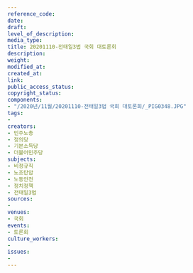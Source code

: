 ```yaml
---
reference_code: 
date: 
draft: 
level_of_description: 
media_type: 
title: 20201110-전태일3법 국회 대토론회
description: 
weight: 
modified_at: 
created_at: 
link: 
public_access_status: 
copyright_status: 
components:
- "/2020년/11월/20201110-전태일3법 국회 대토론회/_PIG0348.JPG"
tags:
- 
creators:
- 민주노총
- 정의당
- 기본소득당
- 더불어민주당
subjects:
- 비정규직
- 노조탄압
- 노동안전
- 정치정책
- 전태일3법
sources:
- 
venues:
- 국회
events:
- 토론회
culture_workers:
- 
issues:
- 
---
```

